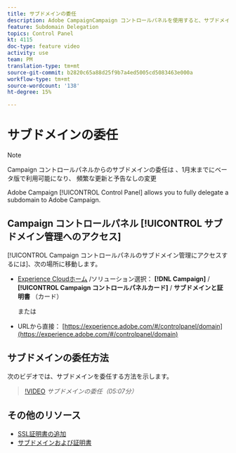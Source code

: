 ```yaml
---
title: サブドメインの委任
description: Adobe CampaignCampaign コントロールパネルを使用すると、サブドメインをAdobe Campaignに完全に委任できます。 それには、次の手順に従います。
feature: Subdomain Delegation
topics: Control Panel
kt: 4115
doc-type: feature video
activity: use
team: PM
translation-type: tm+mt
source-git-commit: b2820c65a88d25f9b7a4ed5005cd5083463e000a
workflow-type: tm+mt
source-wordcount: '138'
ht-degree: 15%

---
```



# サブドメインの委任

>[!NOTE]
> Campaign コントロールパネルからのサブドメインの委任は  、1月末までにベータ版で利用可能になり、
> 頻繁な更新と予告なしの変更

Adobe Campaign [!UICONTROL Control Panel] allows you to fully delegate a subdomain to Adobe Campaign.

## Campaign コントロールパネル [!UICONTROL サブドメイン管理へのアクセス]

[!UICONTROL Campaign コントロールパネルのサブドメイン管理にアクセスするには]、次の場所に移動します。

* [Experience Cloudホーム](https://experience.adobe.com/#/home) /ソリューション選択： **[!DNL Campaign]** / **[!UICONTROL Campaign コントロールパネルカード]** / **サブドメインと証明書** （カード）

   または
* URLから直接： [https://experience.adobe.com/#/controlpanel/domain](https://experience.adobe.com/#/controlpanel/domain)

## サブドメインの委任方法

次のビデオでは、サブドメインを委任する方法を示します。

>[!VIDEO](https://video.tv.adobe.com/v/31390?quality=12)
*サブドメインの委任（05:07分）*

## その他のリソース

* [SSL証明書の追加](/help/acc/monitoring-campaign-classic/control-panel/adding-ssl-certificates.md)
* [サブドメインおよび証明書](https://docs.adobe.com/content/help/ja-JP/control-panel/using/subdomains-and-certificates/renewing-subdomain-certificate.html)
